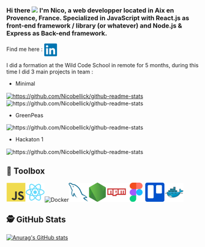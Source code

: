 ### Hi there <img src="https://raw.githubusercontent.com/MartinHeinz/MartinHeinz/master/wave.gif" width="30px"> I'm Nico, a web developper located in Aix en Provence, France. Specialized in JavaScript with React.js as front-end framework / library (or whatever) and Node.js & Express as Back-end framework.
Find me here : <a href="https://www.linkedin.com/in/nicolas-soumier-35b1a3196/"> <img align="center" width="35px" src="https://github.com/devicons/devicon/raw/master/icons/linkedin/linkedin-original.svg" style="max-width:100%;"></a>

I did a formation at the Wild Code School in remote for 5 months, during this time I did 3 main projects in team :

- Minimal

<a href="https://github.com/Nicobellick/Minimal-front"><img align="center" src="https://github-readme-stats.vercel.app/api/pin/?username=Nicobellick&repo=Minimal-front&hide_border=true&line_height=27&title_color=d6be35&text_color=ffffff&icon_color=d6be35&bg_color=1d1f21" alt="https://github.com/Nicobellick/github-readme-stats"></a><img align="center" src="https://github-readme-stats.vercel.app/api/pin/?username=Nicobellick&repo=Minimal-back&hide_border=true&line_height=27&title_color=d6be35&text_color=ffffff&icon_color=d6be35&bg_color=1d1f21" alt="https://github.com/Nicobellick/github-readme-stats">

- GreenPeas

<img align="center" src="https://github-readme-stats.vercel.app/api/pin/?username=Nicobellick&repo=Greenpeas&hide_border=true&line_height=27&title_color=d6be35&text_color=ffffff&icon_color=d6be35&bg_color=1d1f21" alt="https://github.com/Nicobellick/github-readme-stats">

- Hackaton 1

<img align="center" src="https://github-readme-stats.vercel.app/api/pin/?username=Nicobellick&repo=Hackaton1&hide_border=true&line_height=27&title_color=d6be35&text_color=ffffff&icon_color=d6be35&bg_color=1d1f21" alt="https://github.com/Nicobellick/github-readme-stats">



🧰 Toolbox
---
<img src="https://github.com/devicons/devicon/blob/master/icons/javascript/javascript-original.svg" alt="Javascript" width="50" height="50"/><img src="https://github.com/devicons/devicon/blob/master/icons/react/react-original.svg" alt="React" width="50" height="50"/><img src="https://cdn.worldvectorlogo.com/logos/unity-technologies-logo.svg" alt="Docker" width="50" height="50"/><img src="https://github.com/devicons/devicon/blob/master/icons/mysql/mysql-original.svg" alt="MySQL" width="50" height="50"/><img src="https://github.com/devicons/devicon/blob/master/icons/nodejs/nodejs-original.svg" alt="NodeJS" width="50" height="50"/><img src="https://github.com/devicons/devicon/blob/master/icons/npm/npm-original-wordmark.svg" alt="NPM" width="50" height="50"/><img src="https://github.com/devicons/devicon/blob/master/icons/figma/figma-original.svg" alt="Figma" width="50" height="50"/><img src="https://github.com/devicons/devicon/blob/master/icons/trello/trello-plain.svg" alt="Trello" width="50" height="50"/><img src="https://github.com/devicons/devicon/blob/master/icons/docker/docker-original.svg" alt="Docker" width="50" height="50"/>


🕵️ GitHub Stats
---

[![Anurag's GitHub stats](https://github-readme-stats.vercel.app/api?username=Nicobellick&theme=onedark)](https://github.com/anuraghazra/github-readme-stats)
